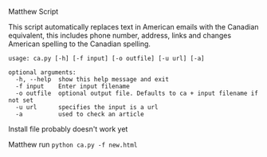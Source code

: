 Matthew Script

This script automatically replaces text in American emails with the Canadian equivalent, this includes phone number, address, links and changes American spelling to the Canadian spelling.

```
usage: ca.py [-h] [-f input] [-o outfile] [-u url] [-a]

optional arguments:
  -h, --help  show this help message and exit
  -f input    Enter input filename
  -o outfile  optional output file. Defaults to ca + input filename if not set
  -u url      specifies the input is a url
  -a          used to check an article
```

Install file probably doesn't work yet


Matthew run `python ca.py -f new.html`
